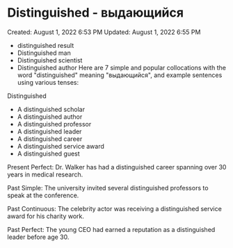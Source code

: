 # Distinguished - выдающийся

Created: August 1, 2022 6:53 PM
Updated: August 1, 2022 6:55 PM

- distinguished result
- Distinguished man
- Distinguished scientist
- Distinguished author
Here are 7 simple and popular collocations with the word "distinguished" meaning "выдающийся", and example sentences using various tenses:

Distinguished
- A distinguished scholar
- A distinguished author 
- A distinguished professor
- A distinguished leader
- A distinguished career
- A distinguished service award
- A distinguished guest

Present Perfect:
Dr. Walker has had a distinguished career spanning over 30 years in medical research.  

Past Simple: 
The university invited several distinguished professors to speak at the conference.

Past Continuous:
The celebrity actor was receiving a distinguished service award for his charity work.

Past Perfect: 
The young CEO had earned a reputation as a distinguished leader before age 30.